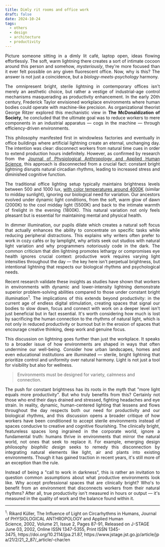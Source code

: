 ```yaml
---
title: Dimly rit rooms and office work
draft: false
date: 2024-10-24
tags:
  - others
  - design
  - architecture
  - productivity
---
```


<p style="text-align:justify;">Picture someone sitting in a dimly lit café, laptop open, ideas flowing effortlessly. The soft, warm lightning there creates a sort of intimate cocoon around this person and somehow, <i>mysteriously</i>, they're more focused than it ever felt possible on any given fluorescent office. Now, why is this? The answer is not just a coincidence, but a <i>biology-meets-psychology</i> harmony.</p>

<p style="text-align:justify;">The omnipresent bright, sterile lightning in contemporary offices isn't merely an aesthetic choice, but rather a vestige of industrial-age control mechanisms masquerading as productivity enhancement. In the early 20th century, Frederick Taylor envisioned workplace environments where human bodies could operate with machine-like precision. As organizational theorist George Ritzer explored this mechanistic view in <b>The McDonaldization of Society</b>, he concluded that the ultimate goal was to reduce workers to mere components in an industrial apparatus &mdash; cogs in the machine &mdash; through efficiency-driven environments.</p>

<p style="text-align:justify;">This philosophy manifested first in windowless factories and eventually in office buildings where artificial lightning create an eternal, unchanging day. The intention was clear: disconnect workers from natural time cues in order to extend production hours indefinitely. However, as confirmed by research from the <a href="https://www.jstage.jst.go.jp/browse/jpa">Journal of Physiological Anthropology and Applied Human Science</a>, this approach is disconnected from a crucial fact: constant bright lightning disrupts natural circadian rhythms, leading to increased stress and diminished cognitive function.</p>

<p style="text-align:justify;">The traditional office lighting setup typically maintains brightness levels between 500 and 1000 lux, <a href="https://www.olamled.com/the-best-color-temperature-for-led-office-lighting/">with color temperatures around 4000K</a> (similar to midday sunlight), ignoring our biological need for variation. Our ancestors evolved under dynamic light conditions, from the soft, warm glow of dawn (2000K) to the cool midday light (5500K) and back to the intimate warmth of firelight in the evening (1800K). This natural variation not only feels pleasant but is essential for maintaining mental and physical health.</p>

<p style="text-align:justify;">In dimmer illumination, our pupils dilate which creates a natural soft focus that actually enhances the ability to concentrate on specific tasks while reducing peripheral distractions. This explains why writers often prefer to work in cozy cafés or by lamplight, why artists seek out studios with natural light variation and why programmers notoriously code in the dark. The common criticism that dim lightning promotes lethargy or compromises eye health ignores crucial context: productive work requires varying light intensities throughout the day &mdash; the key here isn't perpetual brightness, but intentional lightning that respects our biological rhythms and psychological needs.</p>

<p style="text-align:justify;">Recent research validate these insights as studies have shown that workers in environments with dynamic and lower-intensity lightning demonstrate superior problem-solving abilities compared to those under constant bright illumination<sup>1</sup>. The implications of this extends beyond productivity: in the current age of endless digital stimulation, creating spaces that signal our bodies to slow down, focus and connect with work on a deeper level isn't just beneficial but in fact essential. It's worth considering how much is lost by sacrificing the human connection to the rhythms of natural light, which is not only in reduced productivity or burnout but in the erosion of spaces that encourage creative thinking, deep work and genuine focus.</p>

<p style="text-align:justify;">This discussion on lightning goes further than just the workplace. It speaks to a broader issue of how environments are shaped in ways that often undermine our well-being. Consider how urban landscapes, homes and even educational institutions are illuminated &mdash; sterile, bright lightning that prioritize control and uniformity over natural harmony. Light is not just a tool for visibility but also for wellness.</p>
<blockquote>Environments must be designed for variety, calmness and connection. </blockquote>
<p style="text-align:justify;">The push for constant brightness has its roots in the myth that "more light equals more productivity". But who truly benefits from this? Certainly not those who end their days drained and stressed, fighting headaches and eye strain. In reality, dynamic, human-centered lighting that lessens and flows throughout the day respects both our need for productivity and our biological rhythms, and this discussion opens a broader critique of how workers have been conditioned to accept sterile environments instead of spaces conducive to creative and cognitive flourishing. The clinically bright, featureless spaces long ingrained in the corporate world, ignore a fundamental truth: humans thrive in environments that mirror the natural world, not ones that seek to replace it. For example, emerging design philosophy <i>biophilic design</i> seeks to remedy this disconnection by integrating natural elements like light, air and plants into existing environments. Though it has gained traction in recent years, it's still more of an exception than the rule.</p>

<p style="text-align:justify;">Instead of being a "call to work in darkness", this is rather an invitation to question common assumptions about what productive environments look like. Why accept professional spaces that are clinically bright? Who's to benefit from an environment that disconnects workers from their natural rhythms? After all, true productivity isn't measured in hours or output &mdash; it's measured in the quality of work and the balance found within it.</p>

<hr>

<p><sup>1</sup>: Rikard Küller, The Influence of Light on Circarhythms in Humans, Journal of PHYSIOLOGICAL ANTHROPOLOGY and Applied Human Science, 2002, Volume 21, Issue 2, Pages 87-91, Released on J-STAGE June 03, 2002, Online ISSN 1347-5355, Print ISSN 1345-3475, https://doi.org/10.2114/jpa.21.87, https://www.jstage.jst.go.jp/article/jpa/21/2/21_2_87/_article/-char/en </p>
